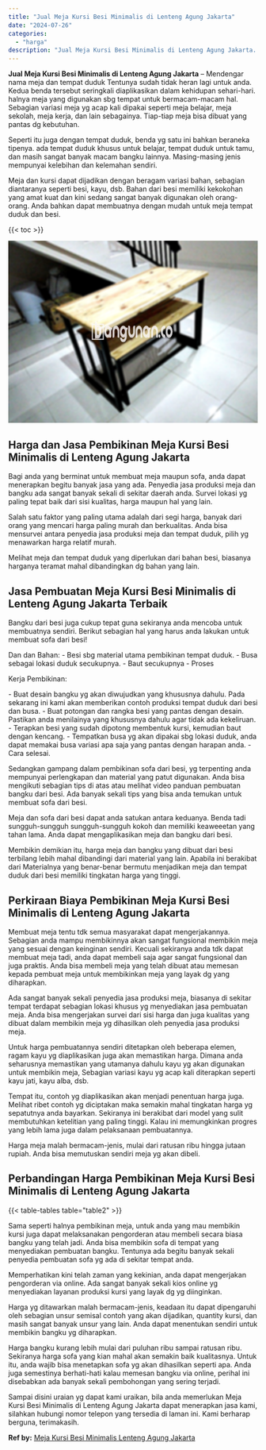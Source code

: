 ```yaml
---
title: "Jual Meja Kursi Besi Minimalis di Lenteng Agung Jakarta"
date: "2024-07-26"
categories: 
  - "harga"
description: "Jual Meja Kursi Besi Minimalis di Lenteng Agung Jakarta. Sampai disini uraian yg dapat kami uraikan, bila anda memerlukan Meja Kursi Besi Minimalis di Lenten..."
---
```


**Jual Meja Kursi Besi Minimalis di Lenteng Agung Jakarta** – Mendengar nama meja dan tempat duduk Tentunya sudah tidak heran lagi untuk anda. Kedua benda tersebut seringkali diaplikasikan dalam kehidupan sehari-hari. halnya meja yang digunakan sbg tempat untuk bermacam-macam hal. Sebagian variasi meja yg acap kali dipakai seperti meja belajar, meja sekolah, meja kerja, dan lain sebagainya. Tiap-tiap meja bisa dibuat yang pantas dg kebutuhan.

Seperti itu juga dengan tempat duduk, benda yg satu ini bahkan beraneka tipenya. ada tempat duduk khusus untuk belajar, tempat duduk untuk tamu, dan masih sangat banyak macam bangku lainnya. Masing-masing jenis mempunyai kelebihan dan kelemahan sendiri.

Meja dan kursi dapat dijadikan dengan beragam variasi bahan, sebagian diantaranya seperti besi, kayu, dsb. Bahan dari besi memiliki kekokohan yang amat kuat dan kini sedang sangat banyak digunakan oleh orang-orang. Anda bahkan dapat membuatnya dengan mudah untuk meja tempat duduk dan besi.

{{< toc >}}

![Jual Meja Kursi Besi Minimalis di Lenteng Agung Jakarta](/images/jual-meja-besi-murah22.png)

## Harga dan Jasa Pembikinan Meja Kursi Besi Minimalis di Lenteng Agung Jakarta

Bagi anda yang berminat untuk membuat meja maupun sofa, anda dapat menerapkan begitu banyak jasa yang ada. Penyedia jasa produksi meja dan bangku ada sangat banyak sekali di sekitar daerah anda. Survei lokasi yg paling tepat baik dari sisi kualitas, harga maupun hal yang lain.

Salah satu faktor yang paling utama adalah dari segi harga, banyak dari orang yang mencari harga paling murah dan berkualitas. Anda bisa mensurvei antara penyedia jasa produksi meja dan tempat duduk, pilih yg menawarkan harga relatif murah.

Melihat meja dan tempat duduk yang diperlukan dari bahan besi, biasanya harganya teramat mahal dibandingkan dg bahan yang lain.

## Jasa Pembuatan Meja Kursi Besi Minimalis di Lenteng Agung Jakarta Terbaik

Bangku dari besi juga cukup tepat guna sekiranya anda mencoba untuk membuatnya sendiri. Berikut sebagian hal yang harus anda lakukan untuk membuat sofa dari besi!

Dan dan Bahan: - Besi sbg material utama pembikinan tempat duduk. - Busa sebagai lokasi duduk secukupnya. - Baut secukupnya - Proses

Kerja Pembikinan:

\- Buat desain bangku yg akan diwujudkan yang khususnya dahulu. Pada sekarang ini kami akan memberikan contoh produksi tempat duduk dari besi dan busa. - Buat potongan dan rangka besi yang pantas dengan desain. Pastikan anda menilainya yang khususnya dahulu agar tidak ada kekeliruan. - Terapkan besi yang sudah dipotong membentuk kursi, kemudian baut dengan kencang. - Tempatkan busa yg akan dipakai sbg lokasi duduk, anda dapat memakai busa variasi apa saja yang pantas dengan harapan anda. - Cara selesai.

Sedangkan gampang dalam pembikinan sofa dari besi, yg terpenting anda mempunyai perlengkapan dan material yang patut digunakan. Anda bisa mengikuti sebagian tips di atas atau melihat video panduan pembuatan bangku dari besi. Ada banyak sekali tips yang bisa anda temukan untuk membuat sofa dari besi.

Meja dan sofa dari besi dapat anda satukan antara keduanya. Benda tadi sungguh-sungguh sungguh-sungguh kokoh dan memiliki keaweeetan yang tahan lama. Anda dapat mengaplikasikan meja dan bangku dari besi.

Membikin demikian itu, harga meja dan bangku yang dibuat dari besi terbilang lebih mahal dibandingi dari material yang lain. Apabila ini berakibat dari Materialnya yang benar-benar bermutu menjadikan meja dan tempat duduk dari besi memiliki tingkatan harga yang tinggi.

## Perkiraan Biaya Pembikinan Meja Kursi Besi Minimalis di Lenteng Agung Jakarta

Membuat meja tentu tdk semua masyarakat dapat mengerjakannya. Sebagian anda mampu membikinnya akan sangat fungsional membikin meja yang sesuai dengan keinginan sendiri. Kecuali sekiranya anda tdk dapat membuat meja tadi, anda dapat membeli saja agar sangat fungsional dan juga praktis. Anda bisa membeli meja yang telah dibuat atau memesan kepada pembuat meja untuk membikinkan meja yang layak dg yang diharapkan.

Ada sangat banyak sekali penyedia jasa produksi meja, biasanya di sekitar tempat terdapat sebagian lokasi khusus yg menyediakan jasa pembuatan meja. Anda bisa mengerjakan survei dari sisi harga dan juga kualitas yang dibuat dalam membikin meja yg dihasilkan oleh penyedia jasa produksi meja.

Untuk harga pembuatannya sendiri ditetapkan oleh beberapa elemen, ragam kayu yg diaplikasikan juga akan memastikan harga. Dimana anda seharusnya memastikan yang utamanya dahulu kayu yg akan digunakan untuk membikin meja, Sebagian variasi kayu yg acap kali diterapkan seperti kayu jati, kayu alba, dsb.

Tempat itu, contoh yg diaplikasikan akan menjadi penentuan harga juga. Melihat ribet contoh yg diciptakan maka semakin mahal tingkatan harga yg sepatutnya anda bayarkan. Sekiranya ini berakibat dari model yang sulit membutuhkan ketelitian yang paling tinggi. Kalau ini memungkinkan progres yang lebih lama juga dalam pelaksanaan pembuatannya.

Harga meja malah bermacam-jenis, mulai dari ratusan ribu hingga jutaan rupiah. Anda bisa memutuskan sendiri meja yg akan dibeli.

## Perbandingan Harga Pembikinan Meja Kursi Besi Minimalis di Lenteng Agung Jakarta

{{< table-tables table="table2" >}}

Sama seperti halnya pembikinan meja, untuk anda yang mau membikin kursi juga dapat melaksanakan pengorderan atau membeli secara biasa bangku yang telah jadi. Anda bisa membikin sofa di tempat yang menyediakan pembuatan bangku. Tentunya ada begitu banyak sekali penyedia pembuatan sofa yg ada di sekitar tempat anda.

Memperhatikan kini telah zaman yang kekinian, anda dapat mengerjakan pengorderan via online. Ada sangat banyak sekali kios online yg menyediakan layanan produksi kursi yang layak dg yg diinginkan.

Harga yg ditawarkan malah bermacam-jenis, keadaan itu dapat dipengaruhi oleh sebagian unsur semisal contoh yang akan dijadikan, quantity kursi, dan masih sangat banyak unsur yang lain. Anda dapat menentukan sendiri untuk membikin bangku yg diharapkan.

Harga bangku kurang lebih mulai dari puluhan ribu sampai ratusan ribu. Sekiranya harga sofa yang kian mahal akan semakin baik kualitasnya. Untuk itu, anda wajib bisa menetapkan sofa yg akan dihasilkan seperti apa. Anda juga semestinya berhati-hati kalau memesan bangku via online, perihal ini disebabkan ada banyak sekali pembohongan yang sering terjadi.

Sampai disini uraian yg dapat kami uraikan, bila anda memerlukan Meja Kursi Besi Minimalis di Lenteng Agung Jakarta dapat menerapkan jasa kami, silahkan hubungi nomor telepon yang tersedia di laman ini. Kami berharap berguna, terimakasih.

**Ref by:** [Meja Kursi Besi Minimalis Lenteng Agung Jakarta](https://id.wikipedia.org/wiki/Meja)
